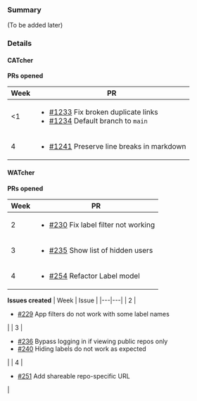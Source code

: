 ### Summary

(To be added later)

### Details

#### CATcher

**PRs opened**

| Week | PR |
|---|---|
| &lt;1 | <ul><li>[#1233](https://github.com/CATcher-org/CATcher/pull/1233) Fix broken duplicate links</li><li>[#1234](https://github.com/CATcher-org/CATcher/pull/1234) Default branch to `main`</li></ul> |
| 4 | <ul><li>[#1241](https://github.com/CATcher-org/CATcher/pull/1241) Preserve line breaks in markdown</li></ul> |

#### WATcher

**PRs opened**

| Week | PR |
|---|---|
| 2 | <ul><li>[#230](https://github.com/CATcher-org/WATcher/pull/230) Fix label filter not working</li></ul> |
| 3 | <ul><li>[#235](https://github.com/CATcher-org/WATcher/pull/235) Show list of hidden users</li></ul> |
| 4 | <ul><li>[#254](https://github.com/CATcher-org/WATcher/pull/254) Refactor Label model</li></ul> |

**Issues created**
| Week | Issue |
|---|---|
| 2 | <ul><li>[#229](https://github.com/CATcher-org/WATcher/issues/229) App filters do not work with some label names</li></ul> |
| 3 | <ul><li>[#236](https://github.com/CATcher-org/WATcher/issues/236) Bypass logging in if viewing public repos only</li><li>[#240](https://github.com/CATcher-org/WATcher/issues/240) Hiding labels do not work as expected</li></ul> |
| 4 | <ul><li>[#251](https://github.com/CATcher-org/WATcher/issues/251) Add shareable repo-specific URL</li></ul> |
